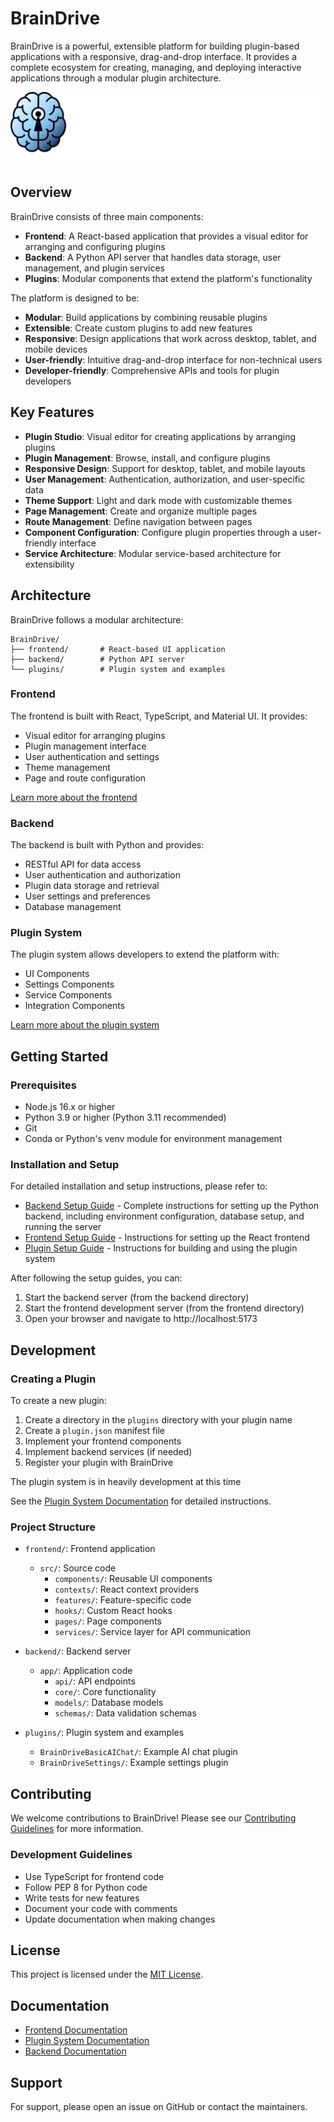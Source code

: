 # BrainDrive

BrainDrive is a powerful, extensible platform for building plugin-based applications with a responsive, drag-and-drop interface. It provides a complete ecosystem for creating, managing, and deploying interactive applications through a modular plugin architecture.

![BrainDrive Logo](images/braindrive-logo.png) <!-- You may need to add this image file -->

## Overview

BrainDrive consists of three main components:

- **Frontend**: A React-based application that provides a visual editor for arranging and configuring plugins
- **Backend**: A Python API server that handles data storage, user management, and plugin services
- **Plugins**: Modular components that extend the platform's functionality

The platform is designed to be:

- **Modular**: Build applications by combining reusable plugins
- **Extensible**: Create custom plugins to add new features
- **Responsive**: Design applications that work across desktop, tablet, and mobile devices
- **User-friendly**: Intuitive drag-and-drop interface for non-technical users
- **Developer-friendly**: Comprehensive APIs and tools for plugin developers

## Key Features

- **Plugin Studio**: Visual editor for creating applications by arranging plugins
- **Plugin Management**: Browse, install, and configure plugins
- **Responsive Design**: Support for desktop, tablet, and mobile layouts
- **User Management**: Authentication, authorization, and user-specific data
- **Theme Support**: Light and dark mode with customizable themes
- **Page Management**: Create and organize multiple pages
- **Route Management**: Define navigation between pages
- **Component Configuration**: Configure plugin properties through a user-friendly interface
- **Service Architecture**: Modular service-based architecture for extensibility

## Architecture

BrainDrive follows a modular architecture:

```
BrainDrive/
├── frontend/       # React-based UI application
├── backend/        # Python API server
└── plugins/        # Plugin system and examples
```

### Frontend

The frontend is built with React, TypeScript, and Material UI. It provides:

- Visual editor for arranging plugins
- Plugin management interface
- User authentication and settings
- Theme management
- Page and route configuration

[Learn more about the frontend](frontend/README.md)

### Backend

The backend is built with Python and provides:

- RESTful API for data access
- User authentication and authorization
- Plugin data storage and retrieval
- User settings and preferences
- Database management

### Plugin System

The plugin system allows developers to extend the platform with:

- UI Components
- Settings Components
- Service Components
- Integration Components

[Learn more about the plugin system](plugins/README.md)

## Getting Started

### Prerequisites

- Node.js 16.x or higher
- Python 3.9 or higher (Python 3.11 recommended)
- Git
- Conda or Python's venv module for environment management

### Installation and Setup

For detailed installation and setup instructions, please refer to:

- [Backend Setup Guide](backend/README.md) - Complete instructions for setting up the Python backend, including environment configuration, database setup, and running the server
- [Frontend Setup Guide](frontend/README.md) - Instructions for setting up the React frontend
- [Plugin Setup Guide](plugins/README.md) - Instructions for building and using the plugin system

After following the setup guides, you can:

1. Start the backend server (from the backend directory)
2. Start the frontend development server (from the frontend directory)
3. Open your browser and navigate to http://localhost:5173

## Development

### Creating a Plugin

To create a new plugin:

1. Create a directory in the `plugins` directory with your plugin name
2. Create a `plugin.json` manifest file
3. Implement your frontend components
4. Implement backend services (if needed)
5. Register your plugin with BrainDrive

The plugin system is in heavily development at this time

See the [Plugin System Documentation](plugins/README.md) for detailed instructions.

### Project Structure

- `frontend/`: Frontend application
  - `src/`: Source code
    - `components/`: Reusable UI components
    - `contexts/`: React context providers
    - `features/`: Feature-specific code
    - `hooks/`: Custom React hooks
    - `pages/`: Page components
    - `services/`: Service layer for API communication

- `backend/`: Backend server
  - `app/`: Application code
    - `api/`: API endpoints
    - `core/`: Core functionality
    - `models/`: Database models
    - `schemas/`: Data validation schemas

- `plugins/`: Plugin system and examples
  - `BrainDriveBasicAIChat/`: Example AI chat plugin
  - `BrainDriveSettings/`: Example settings plugin

## Contributing

We welcome contributions to BrainDrive! Please see our [Contributing Guidelines](CONTRIBUTING.md) for more information.

### Development Guidelines

- Use TypeScript for frontend code
- Follow PEP 8 for Python code
- Write tests for new features
- Document your code with comments
- Update documentation when making changes

## License

This project is licensed under the [MIT License](LICENSE).

## Documentation

- [Frontend Documentation](frontend/README.md)
- [Plugin System Documentation](plugins/README.md)
- [Backend Documentation](backend/README.md)

## Support

For support, please open an issue on GitHub or contact the maintainers.
